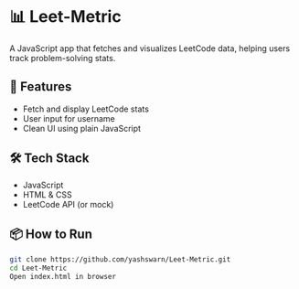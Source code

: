 # 📊 Leet-Metric

A JavaScript app that fetches and visualizes LeetCode data, helping users track problem-solving stats.

## 🚀 Features
- Fetch and display LeetCode stats
- User input for username
- Clean UI using plain JavaScript

## 🛠️ Tech Stack
- JavaScript
- HTML & CSS
- LeetCode API (or mock)

## 📦 How to Run
```bash
git clone https://github.com/yashswarn/Leet-Metric.git
cd Leet-Metric
Open index.html in browser

